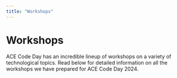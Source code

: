 ```yaml
---
title: "Workshops"
---
```


<h1 class="text-outline-shadow before:content-['Workshops']">Workshops</h1>

ACE Code Day has an incredible lineup of workshops on a variety of technological topics. Read below for detailed information on all the workshops we have prepared for ACE Code Day 2024.
